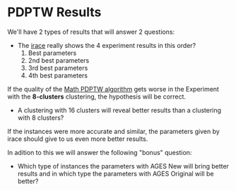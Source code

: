 # PDPTW Results
We'll have 2 types of results that will answer 2 questions:
* The [irace](https://cran.r-project.org/web/packages/irace/vignettes/irace-package.pdf) really shows the 4 experiment results in this order?
  1. Best parameters
  2. 2nd best parameters
  3. 3rd best parameters
  4. 4th best parameters
  
If the quality of the [Math PDPTW algorithm](https://github.com/cssartori/math-pdptw) gets worse in the Experiment with the **8-clusters** clustering, the hypothesis will be correct.
  
* A clustering with 16 clusters will reveal better results than a clustering with 8 clusters?
  
If the instances were more accurate and similar, the parameters given by irace should give to us even more better results.
 
In adition to this we will answer the following "bonus" question:
 
* Which type of instances the parameters with AGES New will bring better results and in which type the parameters with AGES Original will be better?
